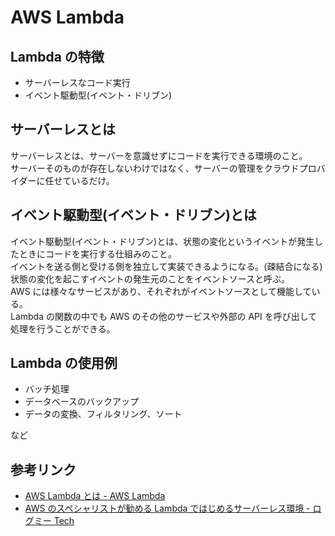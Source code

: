 # AWS Lambda

## Lambda の特徴

- サーバーレスなコード実行
- イベント駆動型(イベント・ドリブン)

## サーバーレスとは

サーバーレスとは、サーバーを意識せずにコードを実行できる環境のこと。  
サーバーそのものが存在しないわけではなく、サーバーの管理をクラウドプロバイダーに任せているだけ。

## イベント駆動型(イベント・ドリブン)とは

イベント駆動型(イベント・ドリブン)とは、状態の変化というイベントが発生したときにコードを実行する仕組みのこと。  
イベントを送る側と受ける側を独立して実装できるようになる。(疎結合になる)  
状態の変化を起こすイベントの発生元のことをイベントソースと呼ぶ。  
AWS には様々なサービスがあり、それぞれがイベントソースとして機能している。  
Lambda の関数の中でも AWS のその他のサービスや外部の API を呼び出して処理を行うことができる。

## Lambda の使用例

- バッチ処理
- データベースのバックアップ
- データの変換、フィルタリング、ソート

など

## 参考リンク

- [AWS Lambda とは - AWS Lambda](https://docs.aws.amazon.com/ja_jp/lambda/latest/dg/welcome.html)
- [AWS のスペシャリストが勧める Lambda ではじめるサーバーレス環境 - ログミー Tech](https://logmi.jp/tech/articles/323080)
